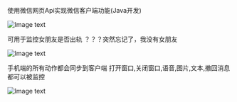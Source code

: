 使用微信网页Api实现微信客户端功能(Java开发)

![Image text](http://basekit.oss-cn-hangzhou.aliyuncs.com/github/emoji.qpic2.png)

可用于监控女朋友是否出轨
？？？突然忘记了，我没有女朋友

![Image text](http://basekit.oss-cn-hangzhou.aliyuncs.com/github/emoji.qpic1.gif)

手机端的所有动作都会同步到客户端
打开窗口,关闭窗口,语音,图片,文本,撤回消息 都可以被监控

![Image text](http://basekit.oss-cn-hangzhou.aliyuncs.com/github/image.png)

